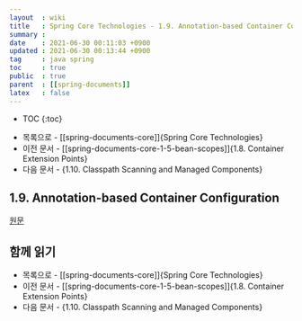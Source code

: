 ```yaml
---
layout  : wiki
title   : Spring Core Technologies - 1.9. Annotation-based Container Configuration
summary : 
date    : 2021-06-30 00:11:03 +0900
updated : 2021-06-30 00:13:44 +0900
tag     : java spring
toc     : true
public  : true
parent  : [[spring-documents]]
latex   : false
---
```

* TOC
{:toc}

- 목록으로 - [[spring-documents-core]]{Spring Core Technologies}
- 이전 문서 - [[spring-documents-core-1-5-bean-scopes]]{1.8. Container Extension Points}
- 다음 문서 - {1.10. Classpath Scanning and Managed Components}

## 1.9. Annotation-based Container Configuration

[원문]( https://docs.spring.io/spring-framework/docs/5.3.7/reference/html/core.html#beans-annotation-config )

## 함께 읽기

- 목록으로 - [[spring-documents-core]]{Spring Core Technologies}
- 이전 문서 - [[spring-documents-core-1-5-bean-scopes]]{1.8. Container Extension Points}
- 다음 문서 - {1.10. Classpath Scanning and Managed Components}

